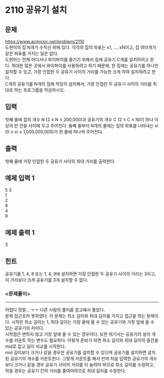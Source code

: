 # 2110 공유기 설치

## 문제
https://www.acmicpc.net/problem/2110  
도현이의 집 N개가 수직선 위에 있다. 각각의 집의 좌표는 x1, ..., xN이고, 집 여러개가 같은 좌표를 가지는 일은 없다.  
도현이는 언제 어디서나 와이파이를 즐기기 위해서 집에 공유기 C개를 설치하려고 한다. 최대한 많은 곳에서 와이파이를 사용하려고 하기 때문에, 한 집에는 공유기를 하나만 설치할 수 있고, 가장 인접한 두 공유기 사이의 거리를 가능한 크게 하여 설치하려고 한다.  
C개의 공유기를 N개의 집에 적당히 설치해서, 가장 인접한 두 공유기 사이의 거리를 최대로 하는 프로그램을 작성하시오.

## 입력
첫째 줄에 집의 개수 N (2 ≤ N ≤ 200,000)과 공유기의 개수 C (2 ≤ C ≤ N)이 하나 이상의 빈 칸을 사이에 두고 주어진다. 둘째 줄부터 N개의 줄에는 집의 좌표를 나타내는 xi (0 ≤ xi ≤ 1,000,000,000)가 한 줄에 하나씩 주어진다.

## 출력
첫째 줄에 가장 인접한 두 공유기 사이의 최대 거리를 출력한다.

## 예제 입력 1
5 3  
1  
2  
8  
4  
9

## 예제 출력 1
3

## 힌트
공유기를 1, 4, 8 또는 1, 4, 9에 설치하면 가장 인접한 두 공유기 사이의 거리는 3이고, 이 거리보다 크게 공유기를 3개 설치할 수 없다.

### <문제풀이>
- - -
어렵다 정말... ㅜㅜ 다른 사람의 풀이를 참고해서 풀었다.  
문제 접근조차 못하였다. 이 문제는 최소 길이와 최대 길이를 가지고 접근을 하는 문제이다. 시작은 최소 길이는 1, 최대 길이는 가장 끝에 올 수 있는 공유기와 가장 앞에 올 수 있는 공유기의 차이다.  
시작점은 변하지 않고 가장 앞에 올 수 있는 경우이다. 또한 여기서는 공유기의 설치 개수를 카운트 하는 변수도 필요하다. 이렇게 준비가 되면 최소 길이와 최대 길이의 중간을 mid로 잡고 길이 비교를 시작한다.  
mid 길이보다 크거나 같을 경우만 공유기를 설치할 수 있으며 공유기를 설치하면 설치된 공유기의 개수를 카운트한다. 그렇게 카운트를 해서 만약 처음 입력한 공유기의 개수보다 크거나 같을 경우 공유기 사이의 거리를 더 늘려야 하므로 최소 길이를 수정하고,  
작을 경우는 공유기 간의 거리를 줄여야하므로 최대 길이를 수정한다. 